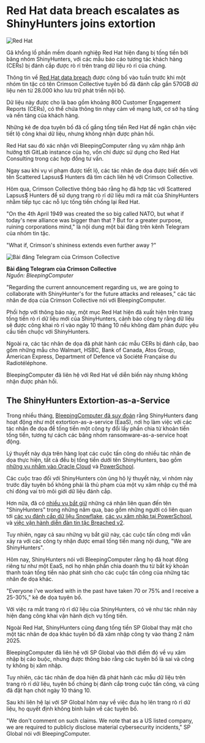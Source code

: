 # Red Hat data breach escalates as ShinyHunters joins extortion

![Red Hat](https://www.bleepstatic.com/content/hl-images/2025/10/02/redhat-header-vign.jpg)

Gã khổng lồ phần mềm doanh nghiệp Red Hat hiện đang bị tống tiền bởi băng nhóm ShinyHunters, với các mẫu báo cáo tương tác khách hàng (CERs) bị đánh cắp được rò rỉ trên trang dữ liệu rò rỉ của chúng.

Thông tin về [Red Hat data breach](https://www.bleepingcomputer.com/news/security/red-hat-confirms-security-incident-after-hackers-breach-gitlab-instance/) được công bố vào tuần trước khi một nhóm tin tặc có tên Crimson Collective tuyên bố đã đánh cắp gần 570GB dữ liệu nén từ 28.000 kho lưu trữ phát triển nội bộ.

Dữ liệu này được cho là bao gồm khoảng 800 Customer Engagement Reports (CERs), có thể chứa thông tin nhạy cảm về mạng lưới, cơ sở hạ tầng và nền tảng của khách hàng.

Những kẻ đe dọa tuyên bố đã cố gắng tống tiền Red Hat để ngăn chặn việc tiết lộ công khai dữ liệu, nhưng không nhận được phản hồi.

Red Hat sau đó xác nhận với BleepingComputer rằng vụ xâm nhập ảnh hưởng tới GitLab instance của họ, vốn chỉ được sử dụng cho Red Hat Consulting trong các hợp đồng tư vấn.

Ngay sau khi vụ vi phạm được tiết lộ, các tác nhân đe dọa được biết đến với tên Scattered Lapsus$ Hunters đã tìm cách liên hệ với Crimson Collective.

Hôm qua, Crimson Collective thông báo rằng họ đã hợp tác với Scattered Lapsus$ Hunters để sử dụng trang rò rỉ dữ liệu mới ra mắt của ShinyHunters nhằm tiếp tục các nỗ lực tống tiền chống lại Red Hat.

"On the 4th April 1949 was created the so big called NATO, but what if today's new alliance was bigger than that ? But for a greater purpose, ruining corporations mind," là nội dung một bài đăng trên kênh Telegram của nhóm tin tặc.

"What if, Crimson's shininess extends even further away ?"

![Bài đăng Telegram của Crimson Collective](https://www.bleepstatic.com/images/news/security/d/data-breaches/r/red-hat/shinyhunters-extortion-site/crimson-collective-announcement.jpg)

**Bài đăng Telegram của Crimson Collective**  
_Nguồn: BleepingComputer_

"Regarding the current announcement regarding us, we are going to collaborate with ShinyHunter's for the future attacks and releases," các tác nhân đe dọa của Crimson Collective nói với BleepingComputer.

Phối hợp với thông báo này, một mục Red Hat hiện đã xuất hiện trên trang tống tiền rò rỉ dữ liệu mới của ShinyHunters, cảnh báo công ty rằng dữ liệu sẽ được công khai rò rỉ vào ngày 10 tháng 10 nếu không đàm phán được yêu cầu tiền chuộc với ShinyHunters.

Ngoài ra, các tác nhân đe dọa đã phát hành các mẫu CERs bị đánh cắp, bao gồm những mẫu cho Walmart, HSBC, Bank of Canada, Atos Group, American Express, Department of Defence và Société Française du Radiotéléphone.

BleepingComputer đã liên hệ với Red Hat về diễn biến này nhưng không nhận được phản hồi.

## The ShinyHunters Extortion-as-a-Service

Trong nhiều tháng, [BleepingComputer đã suy đoán](https://www.bleepingcomputer.com/news/security/shinyhunters-behind-salesforce-data-theft-attacks-at-qantas-allianz-life-and-lvmh/) rằng ShinyHunters đang hoạt động như một extortion-as-a-service (EaaS), nơi họ làm việc với các tác nhân đe dọa để tống tiền một công ty đổi lấy phần chia từ khoản tiền tống tiền, tương tự cách các băng nhóm ransomware-as-a-service hoạt động.

Lý thuyết này dựa trên hàng loạt các cuộc tấn công do nhiều tác nhân đe dọa thực hiện, tất cả đều bị tống tiền dưới tên ShinyHunters, bao gồm [những vụ nhắm vào Oracle Cloud](https://www.bleepingcomputer.com/news/security/oracle-customers-confirm-data-stolen-in-alleged-cloud-breach-is-valid/) và [PowerSchool](https://www.bleepingcomputer.com/news/security/powerschool-hacker-claims-they-stole-data-of-62-million-students/).

Các cuộc trao đổi với ShinyHunters còn ủng hộ lý thuyết này, vì nhóm này trước đây tuyên bố không phải là thủ phạm của một vụ xâm nhập cụ thể mà chỉ đóng vai trò môi giới dữ liệu đánh cắp.

Hơn nữa, đã có [nhiều vụ bắt giữ](https://www.bleepingcomputer.com/news/security/shinyhunters-member-pleads-guilty-to-6-million-in-data-theft-damages/) những cá nhân liên quan đến tên "ShinyHunters" trong những năm qua, bao gồm những người có liên quan tới [các vụ đánh cắp dữ liệu Snowflake](https://www.bleepingcomputer.com/news/security/us-indicts-snowflake-hackers-who-extorted-25-million-from-3-victims/), [các vụ xâm nhập tại PowerSchool](https://www.bleepingcomputer.com/news/security/powerschool-hacker-pleads-guilty-to-student-data-extortion-scheme/), và [việc vận hành diễn đàn tin tặc Breached v2](https://www.bleepingcomputer.com/news/security/breachforums-hacking-forum-operators-reportedly-arrested-in-france/).

Tuy nhiên, ngay cả sau những vụ bắt giữ này, các cuộc tấn công mới vẫn xảy ra với các công ty nhận được email tống tiền mang nội dung, "We are ShinyHunters".

Hôm nay, ShinyHunters nói với BleepingComputer rằng họ đã hoạt động riêng tư như một EaaS, nơi họ nhận phần chia doanh thu từ bất kỳ khoản thanh toán tống tiền nào phát sinh cho các cuộc tấn công của những tác nhân đe dọa khác.

"Everyone i've worked with in the past have taken 70 or 75% and I receive a 25-30%," kẻ đe dọa tuyên bố.

Với việc ra mắt trang rò rỉ dữ liệu của ShinyHunters, có vẻ như tác nhân này hiện đang công khai vận hành dịch vụ tống tiền.

Ngoài Red Hat, ShinyHunters cũng đang tống tiền SP Global thay mặt cho một tác nhân đe dọa khác tuyên bố đã xâm nhập công ty vào tháng 2 năm 2025.

BleepingComputer đã liên hệ với SP Global vào thời điểm đó về vụ xâm nhập bị cáo buộc, nhưng được thông báo rằng các tuyên bố là sai và công ty không bị xâm nhập.

Tuy nhiên, các tác nhân đe dọa hiện đã phát hành các mẫu dữ liệu trên trang rò rỉ dữ liệu, tuyên bố chúng bị đánh cắp trong cuộc tấn công, và cũng đã đặt hạn chót ngày 10 tháng 10.

Sau khi liên hệ lại với SP Global hôm nay về việc đưa họ lên trang rò rỉ dữ liệu, họ quyết định không bình luận về các tuyên bố.

"We don't comment on such claims. We note that as a US listed company, we are required to publicly disclose material cybersecurity incidents," SP Global nói với BleepingComputer.